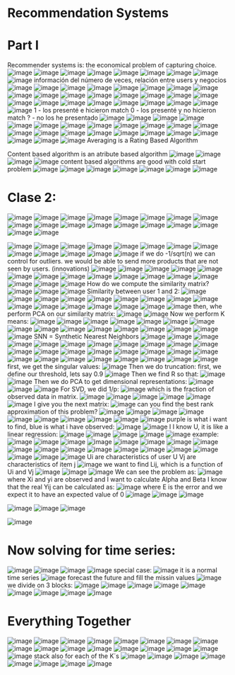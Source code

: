 # Recommendation Systems
# Part I
Recommender systems is: the economical problem of capturing choice.
![image](https://github.com/rafaelortegar/my_cheat_sheets/assets/51694410/c243735d-e7de-4207-ab33-2366469b89d4)
![image](https://github.com/rafaelortegar/my_cheat_sheets/assets/51694410/b2310437-a7a9-43d3-bfba-e7dfedfe0def)
![image](https://github.com/rafaelortegar/my_cheat_sheets/assets/51694410/5f22db06-61a9-41ec-8578-8d74986a5f79)
![image](https://github.com/rafaelortegar/my_cheat_sheets/assets/51694410/15b8b5f3-db0d-4378-b5d7-86e1e3f0323c)
![image](https://github.com/rafaelortegar/my_cheat_sheets/assets/51694410/09497713-a684-4d34-b658-719373afc3ff)
![image](https://github.com/rafaelortegar/my_cheat_sheets/assets/51694410/eda16066-070a-4f7e-be3e-e29b81bb1219)
![image](https://github.com/rafaelortegar/my_cheat_sheets/assets/51694410/68964b5e-b6e1-4714-823a-c6f53a6994fe)
![image](https://github.com/rafaelortegar/my_cheat_sheets/assets/51694410/9f709f0a-479d-4454-aea6-46be336dc482)
![image](https://github.com/rafaelortegar/my_cheat_sheets/assets/51694410/114e94ce-611e-4de4-9180-f284e3edebcd)
información del número de veces, relación entre users y negocios
![image](https://github.com/rafaelortegar/my_cheat_sheets/assets/51694410/a00b4eb0-5513-4dbe-9fc1-3fc648c48598)
![image](https://github.com/rafaelortegar/my_cheat_sheets/assets/51694410/ae275664-48cf-45de-9815-90d71a69a145)
![image](https://github.com/rafaelortegar/my_cheat_sheets/assets/51694410/af09eb22-a11e-4c57-b14a-52dc8d7443e7)
![image](https://github.com/rafaelortegar/my_cheat_sheets/assets/51694410/3bfafa11-1a8b-445a-992a-6a5c79efe4e9)
![image](https://github.com/rafaelortegar/my_cheat_sheets/assets/51694410/dba8b5b4-001c-4f99-b63a-e4991c8a5d0f)
![image](https://github.com/rafaelortegar/my_cheat_sheets/assets/51694410/3352ed8c-2a6d-4efa-a93d-d346e315d1d6)
![image](https://github.com/rafaelortegar/my_cheat_sheets/assets/51694410/4c7e8955-99f2-4866-8c74-02b68b1fef62)
![image](https://github.com/rafaelortegar/my_cheat_sheets/assets/51694410/3a4780ee-edbe-4322-bc47-7dd69d716d13)
![image](https://github.com/rafaelortegar/my_cheat_sheets/assets/51694410/62ac29c3-ea1c-4cc8-8a6a-59876aff8d96)
![image](https://github.com/rafaelortegar/my_cheat_sheets/assets/51694410/16e90d5e-dc07-4aec-bdd2-e96fa51872b9)
![image](https://github.com/rafaelortegar/my_cheat_sheets/assets/51694410/e8f459a4-052b-404e-b451-959ac0ed1502)
![image](https://github.com/rafaelortegar/my_cheat_sheets/assets/51694410/565491fd-45e2-487e-b0f5-d2c008136e53)
![image](https://github.com/rafaelortegar/my_cheat_sheets/assets/51694410/0954a247-c1c7-40fa-bac8-b99f3e4e5fc1)
![image](https://github.com/rafaelortegar/my_cheat_sheets/assets/51694410/18f5d67d-a024-4d31-9d2a-43375833d646)
![image](https://github.com/rafaelortegar/my_cheat_sheets/assets/51694410/48492f66-ffb8-426a-b89e-574c80cc3937)
![image](https://github.com/rafaelortegar/my_cheat_sheets/assets/51694410/f293375f-c3c3-4153-8b14-ee838db5dcb0)
![image](https://github.com/rafaelortegar/my_cheat_sheets/assets/51694410/4a259653-0666-4bc0-a24a-3ea065af4a09)
![image](https://github.com/rafaelortegar/my_cheat_sheets/assets/51694410/5d4ba9ae-0f28-47e5-8cb3-ecf6a9288238)
![image](https://github.com/rafaelortegar/my_cheat_sheets/assets/51694410/ba0e56f3-8bbc-48f6-b439-987a6d1a0cb0)
![image](https://github.com/rafaelortegar/my_cheat_sheets/assets/51694410/5de0ec93-b10a-4ac1-a9c8-58756c64784b)
![image](https://github.com/rafaelortegar/my_cheat_sheets/assets/51694410/832b4a38-e2ce-4dac-8d97-216a679727e8)
![image](https://github.com/rafaelortegar/my_cheat_sheets/assets/51694410/c1c5ab46-0f2c-4589-a266-ee30c31f56c0)
![image](https://github.com/rafaelortegar/my_cheat_sheets/assets/51694410/2a261ea1-f7f1-49e4-bda3-8a0b9d20d199)
![image](https://github.com/rafaelortegar/my_cheat_sheets/assets/51694410/c07b9f4f-7948-44c6-8d5c-a1b9ba6bff41)
![image](https://github.com/rafaelortegar/my_cheat_sheets/assets/51694410/d6c315bb-82ef-44f4-99a1-d3efd3645b28)
1 -  los presenté e hicieron match
0 - los presenté y no hicieron match
? - no los he presentado
![image](https://github.com/rafaelortegar/my_cheat_sheets/assets/51694410/d86a54bd-3966-411f-8598-b04257442640)
![image](https://github.com/rafaelortegar/my_cheat_sheets/assets/51694410/c0a7ad72-cd43-41b4-ac83-ab56fcc5fe01)
![image](https://github.com/rafaelortegar/my_cheat_sheets/assets/51694410/d4bb8704-c74b-43a0-85c3-700e14579f22)
![image](https://github.com/rafaelortegar/my_cheat_sheets/assets/51694410/fd292853-f8dc-403d-86cd-a4db3be8156a)
![image](https://github.com/rafaelortegar/my_cheat_sheets/assets/51694410/5553e182-8c47-4838-8940-ba6526355831)
![image](https://github.com/rafaelortegar/my_cheat_sheets/assets/51694410/13ce9636-103b-43f0-9395-6d27a612042c)
![image](https://github.com/rafaelortegar/my_cheat_sheets/assets/51694410/57a1dc8d-4854-4a5d-aebe-bc9b540fa154)
![image](https://github.com/rafaelortegar/my_cheat_sheets/assets/51694410/aa75c314-0749-4d18-8e1f-b14cef5c648b)
![image](https://github.com/rafaelortegar/my_cheat_sheets/assets/51694410/f27f1cae-1f87-44d3-a5ac-9986add3ad4a)
![image](https://github.com/rafaelortegar/my_cheat_sheets/assets/51694410/b7d1453a-a345-4628-938e-8dcfb0a80601)
![image](https://github.com/rafaelortegar/my_cheat_sheets/assets/51694410/09477d3f-e832-4663-a9e0-de49859ab8d8)
![image](https://github.com/rafaelortegar/my_cheat_sheets/assets/51694410/eaaa3f4e-3231-44a8-bab5-167c843882b7)
![image](https://github.com/rafaelortegar/my_cheat_sheets/assets/51694410/c9058172-2895-4258-89f4-be77835eb545)
![image](https://github.com/rafaelortegar/my_cheat_sheets/assets/51694410/86e48de4-a2af-41cc-a9be-0bc750a38705)
![image](https://github.com/rafaelortegar/my_cheat_sheets/assets/51694410/654a36ed-167b-479d-8137-a2f0f2cc73b0)
![image](https://github.com/rafaelortegar/my_cheat_sheets/assets/51694410/1454b6fc-624b-4001-8a57-0b5498eeae72)
![image](https://github.com/rafaelortegar/my_cheat_sheets/assets/51694410/9035a29d-2cf6-4dd2-94c4-57ff37c89f78)
![image](https://github.com/rafaelortegar/my_cheat_sheets/assets/51694410/677d490c-b0fd-4e75-b90b-d37f12873b27)
![image](https://github.com/rafaelortegar/my_cheat_sheets/assets/51694410/05bd5fd8-6c38-4c51-92fb-9086b9c3277c)
![image](https://github.com/rafaelortegar/my_cheat_sheets/assets/51694410/423e76a7-5720-4cdb-8b49-6326a0a7b39c)
![image](https://github.com/rafaelortegar/my_cheat_sheets/assets/51694410/2c664eeb-81cd-4e51-a072-98c3f65cbb96)
![image](https://github.com/rafaelortegar/my_cheat_sheets/assets/51694410/d3e16f0e-f980-497a-9695-d88da7cdea0f)
![image](https://github.com/rafaelortegar/my_cheat_sheets/assets/51694410/e95dd408-d494-425f-9750-92373ee2be4d)
Averaging is a Rating Based Algorithm

Content based algorithm is an atribute based algorithm
![image](https://github.com/rafaelortegar/my_cheat_sheets/assets/51694410/af488900-8e00-406f-ac68-84b62b84bb42)
![image](https://github.com/rafaelortegar/my_cheat_sheets/assets/51694410/d9f96270-4846-4477-b45b-5543fd2453e6)
![image](https://github.com/rafaelortegar/my_cheat_sheets/assets/51694410/6d689c44-2ec9-499b-b79e-261dc9f62910)
![image](https://github.com/rafaelortegar/my_cheat_sheets/assets/51694410/1b355544-ee75-460b-97f9-22bed317e143)
content based algorithms are good with cold start problem
![image](https://github.com/rafaelortegar/my_cheat_sheets/assets/51694410/a3937c5c-3ed5-4752-aa1c-396eab16a996)
![image](https://github.com/rafaelortegar/my_cheat_sheets/assets/51694410/4f566a04-cb34-4669-acf6-66e0e590d8e0)
![image](https://github.com/rafaelortegar/my_cheat_sheets/assets/51694410/cd5e6dfa-5d81-495c-87d5-054b8308f62b)
![image](https://github.com/rafaelortegar/my_cheat_sheets/assets/51694410/6acb548d-e123-49cd-8c80-e0dffad78777)
![image](https://github.com/rafaelortegar/my_cheat_sheets/assets/51694410/ae81c4fb-1e13-4cea-8390-c7fd2c4dd51b)
![image](https://github.com/rafaelortegar/my_cheat_sheets/assets/51694410/0b3f407e-f1d8-45a7-b42e-c51a63b37ad3)
![image](https://github.com/rafaelortegar/my_cheat_sheets/assets/51694410/a8d9cd90-c0f6-4c3b-bd47-f0706fd4568f)

# Clase 2:
![image](https://github.com/rafaelortegar/my_cheat_sheets/assets/51694410/265b2afa-c900-4a96-a04c-bb282d247f70)
![image](https://github.com/rafaelortegar/my_cheat_sheets/assets/51694410/001ef156-8db5-472f-aea5-1d85eb5f88a0)
![image](https://github.com/rafaelortegar/my_cheat_sheets/assets/51694410/71530002-705e-4d87-9bc0-34791abce67b)
![image](https://github.com/rafaelortegar/my_cheat_sheets/assets/51694410/6510a046-d10b-417c-aa8e-79e3241b3834)
![image](https://github.com/rafaelortegar/my_cheat_sheets/assets/51694410/61c0604d-6239-4d25-929e-a2f2f81c30ad)
![image](https://github.com/rafaelortegar/my_cheat_sheets/assets/51694410/b4345cb8-8fd8-4653-8cb1-b84770a41676)
![image](https://github.com/rafaelortegar/my_cheat_sheets/assets/51694410/528dfb68-f6b9-43de-a2ed-156907834bc6)
![image](https://github.com/rafaelortegar/my_cheat_sheets/assets/51694410/c492c145-8517-41dc-9880-4510e1e6bbda)
![image](https://github.com/rafaelortegar/my_cheat_sheets/assets/51694410/4cc299a2-eb34-4788-87b7-cfa6ed972b2f)
![image](https://github.com/rafaelortegar/my_cheat_sheets/assets/51694410/41c31fce-96f6-4a26-9aa2-11c4567bcb66)
![image](https://github.com/rafaelortegar/my_cheat_sheets/assets/51694410/c75b2eab-82bf-42c7-af6a-937ebde08b52)
![image](https://github.com/rafaelortegar/my_cheat_sheets/assets/51694410/77dce3de-2dbf-402d-b704-f02513baa60b)
![image](https://github.com/rafaelortegar/my_cheat_sheets/assets/51694410/bb46395b-0bcd-420f-8054-92f76dde735e)
![image](https://github.com/rafaelortegar/my_cheat_sheets/assets/51694410/75a0f0a9-b678-44d8-a169-36bdb64f61d3)
![image](https://github.com/rafaelortegar/my_cheat_sheets/assets/51694410/11dffd3b-a6c8-4957-a08a-724a196604f8)
![image](https://github.com/rafaelortegar/my_cheat_sheets/assets/51694410/fdaa608e-9853-463b-abbd-d911575da35f)
![image](https://github.com/rafaelortegar/my_cheat_sheets/assets/51694410/b8862f31-deec-451a-b023-1f70f229bc26)
![image](https://github.com/rafaelortegar/my_cheat_sheets/assets/51694410/669fe668-8793-4b77-bd00-8c6723dcc16d)

![image](https://github.com/rafaelortegar/my_cheat_sheets/assets/51694410/5a1c2ce0-c9ea-42ff-b77c-e03094f01507)
![image](https://github.com/rafaelortegar/my_cheat_sheets/assets/51694410/be077ac7-b60d-47db-9b1b-740a8ad5f7f5)
![image](https://github.com/rafaelortegar/my_cheat_sheets/assets/51694410/1aca51f7-1f14-45db-bbc1-b3df11512232)
![image](https://github.com/rafaelortegar/my_cheat_sheets/assets/51694410/aa29536e-ff50-46d6-beab-c037da49817c)
![image](https://github.com/rafaelortegar/my_cheat_sheets/assets/51694410/65081819-6cb0-4b53-989e-a5e1e4478997)
![image](https://github.com/rafaelortegar/my_cheat_sheets/assets/51694410/a35577b0-b4e1-4840-9288-02396050c523)
![image](https://github.com/rafaelortegar/my_cheat_sheets/assets/51694410/8589c691-3149-4919-b9c0-1e2767ec2474)
![image](https://github.com/rafaelortegar/my_cheat_sheets/assets/51694410/69f751ea-cdb3-4d90-b748-fd9997357b0a)
![image](https://github.com/rafaelortegar/my_cheat_sheets/assets/51694410/258e5fd5-6909-4014-bfb3-e8d4e281c68e)
![image](https://github.com/rafaelortegar/my_cheat_sheets/assets/51694410/cc150710-8f4f-43a6-919a-b3b10599d641)
![image](https://github.com/rafaelortegar/my_cheat_sheets/assets/51694410/3d20f455-df93-40ad-af73-c18580aaf495)
![image](https://github.com/rafaelortegar/my_cheat_sheets/assets/51694410/29ba8e45-2eb2-427c-a1ba-125d8d9faa86)
![image](https://github.com/rafaelortegar/my_cheat_sheets/assets/51694410/fb4c5d68-5cce-4e1d-87e6-8ccc0873ce00)
if we do -1/sqrt(n) we can control for outliers. we would be able to send more products that are not seen by users. (innovations)
![image](https://github.com/rafaelortegar/my_cheat_sheets/assets/51694410/251f7ab6-98d5-4972-973b-885b1f7503e5)
![image](https://github.com/rafaelortegar/my_cheat_sheets/assets/51694410/18b74532-a375-48e3-a1e4-a63b6c476d54)
![image](https://github.com/rafaelortegar/my_cheat_sheets/assets/51694410/0ecb5d3e-4242-4225-95a3-2d2917182b85)
![image](https://github.com/rafaelortegar/my_cheat_sheets/assets/51694410/844251d8-5328-4579-850a-f06917a1e0b9)
![image](https://github.com/rafaelortegar/my_cheat_sheets/assets/51694410/10473822-b66f-445e-bd53-9d863aa1481d)
![image](https://github.com/rafaelortegar/my_cheat_sheets/assets/51694410/7ddc5500-ca9b-4c0d-84bb-9222ede5c344)
![image](https://github.com/rafaelortegar/my_cheat_sheets/assets/51694410/63ef28fd-1718-45fc-8004-0f0b8c966307)
![image](https://github.com/rafaelortegar/my_cheat_sheets/assets/51694410/95f0e581-2036-4311-a1b5-17563d7edccd)
![image](https://github.com/rafaelortegar/my_cheat_sheets/assets/51694410/32d52d7c-f0bb-4f10-9deb-9bd74a8221ac)
![image](https://github.com/rafaelortegar/my_cheat_sheets/assets/51694410/d864f96d-bcf4-4744-b71d-21be5642df6b)
![image](https://github.com/rafaelortegar/my_cheat_sheets/assets/51694410/39f7d387-4837-446f-ab38-6451c68dcec8)
![image](https://github.com/rafaelortegar/my_cheat_sheets/assets/51694410/58ba0f61-ab04-4e6f-a268-8ee7f8aaee3a)
![image](https://github.com/rafaelortegar/my_cheat_sheets/assets/51694410/d64c996e-9838-449f-879c-0f551fc8dad5)
![image](https://github.com/rafaelortegar/my_cheat_sheets/assets/51694410/a29db12c-a5ed-40cc-b917-508f92cffa5d)
![image](https://github.com/rafaelortegar/my_cheat_sheets/assets/51694410/d30f83fa-c651-4dae-8ada-25caa3043395)
![image](https://github.com/rafaelortegar/my_cheat_sheets/assets/51694410/ffa9588b-ffda-47aa-a054-fa71a7dd65fb)
How do we compute the similarity matrix?
![image](https://github.com/rafaelortegar/my_cheat_sheets/assets/51694410/2bd8d184-2ceb-4f96-8798-ca8e52406c3c)
![image](https://github.com/rafaelortegar/my_cheat_sheets/assets/51694410/d4ca61b0-81b0-4d00-b173-8040ec93ce50)
![image](https://github.com/rafaelortegar/my_cheat_sheets/assets/51694410/efc69bbd-c7e7-4ee8-875f-28c31626164b)
Similarity between user 1 and 2: 
![image](https://github.com/rafaelortegar/my_cheat_sheets/assets/51694410/29162ad0-ef17-40c9-ba7e-ecbc9902b8a8)
![image](https://github.com/rafaelortegar/my_cheat_sheets/assets/51694410/c981c90a-2a94-428c-9de2-7588c1d7d985)
![image](https://github.com/rafaelortegar/my_cheat_sheets/assets/51694410/eaee3869-a972-4c97-9862-5b0076e37006)
![image](https://github.com/rafaelortegar/my_cheat_sheets/assets/51694410/2c547dff-d06d-4ff2-821e-6d5fc0c55499)
![image](https://github.com/rafaelortegar/my_cheat_sheets/assets/51694410/e644abe5-72bc-4c34-9d43-463b686940ba)
![image](https://github.com/rafaelortegar/my_cheat_sheets/assets/51694410/a619b9ee-8640-4b28-a67e-e75553f11634)
![image](https://github.com/rafaelortegar/my_cheat_sheets/assets/51694410/30901bf8-a5d5-48e9-b514-2692dfa11d31)
![image](https://github.com/rafaelortegar/my_cheat_sheets/assets/51694410/7d17a379-1122-4cd4-a455-b8f91fb619e2)
![image](https://github.com/rafaelortegar/my_cheat_sheets/assets/51694410/6702d470-e641-45c3-9f40-4e37426db72d)
![image](https://github.com/rafaelortegar/my_cheat_sheets/assets/51694410/8813c5ca-2033-4036-a3d2-34b65e1485f8)
![image](https://github.com/rafaelortegar/my_cheat_sheets/assets/51694410/338451b7-ef68-4ece-824b-cd2852839627)
![image](https://github.com/rafaelortegar/my_cheat_sheets/assets/51694410/bbeedb46-a0af-4843-8ffc-5aa421d73855)
![image](https://github.com/rafaelortegar/my_cheat_sheets/assets/51694410/483edba0-ceeb-4da6-ad1a-d85337f22cea)
![image](https://github.com/rafaelortegar/my_cheat_sheets/assets/51694410/7dcff38d-6394-4b99-beab-6e3890673732)
![image](https://github.com/rafaelortegar/my_cheat_sheets/assets/51694410/47d57424-2b89-480f-ab1c-0af8fba0e61d)
![image](https://github.com/rafaelortegar/my_cheat_sheets/assets/51694410/1eab90fc-6da0-49cb-ac9c-56ac0a724ab2)
then, whe perform PCA on our similarity matrix:
![image](https://github.com/rafaelortegar/my_cheat_sheets/assets/51694410/f174413e-d455-4e80-a68b-10574484297f)
![image](https://github.com/rafaelortegar/my_cheat_sheets/assets/51694410/8565a23f-7511-42da-be54-2eca1693a064)
Now we perform K means:
![image](https://github.com/rafaelortegar/my_cheat_sheets/assets/51694410/ddc7aa61-8ec9-49e1-b0d4-b99b5e74a6e6)
![image](https://github.com/rafaelortegar/my_cheat_sheets/assets/51694410/d68e9c09-0637-4f1d-a3f2-7248eb600dc0)
![image](https://github.com/rafaelortegar/my_cheat_sheets/assets/51694410/f89b1137-4fd5-41f5-b231-e539f3f3ec45)
![image](https://github.com/rafaelortegar/my_cheat_sheets/assets/51694410/26792ca5-8ce3-434f-902f-734845a0afa6)
![image](https://github.com/rafaelortegar/my_cheat_sheets/assets/51694410/853e3295-0ab9-4575-8424-0b2892023ff4)
![image](https://github.com/rafaelortegar/my_cheat_sheets/assets/51694410/230b6915-93e8-434d-bafd-e65784ee1d1c)
![image](https://github.com/rafaelortegar/my_cheat_sheets/assets/51694410/4d177b72-3069-492d-8592-7d9ba23b874a)
![image](https://github.com/rafaelortegar/my_cheat_sheets/assets/51694410/816a266a-0fd4-4e19-8b6d-c7f251850b74)
![image](https://github.com/rafaelortegar/my_cheat_sheets/assets/51694410/f8dcfc79-7628-4c4e-b732-a1dd67d51e3d)
![image](https://github.com/rafaelortegar/my_cheat_sheets/assets/51694410/794b90be-fb86-46db-b25f-661014b9b208)
![image](https://github.com/rafaelortegar/my_cheat_sheets/assets/51694410/b5eb13b9-c796-469c-9014-5711a168d91f)
![image](https://github.com/rafaelortegar/my_cheat_sheets/assets/51694410/cb3b327c-381b-42a1-99d7-30edb7720c76)
![image](https://github.com/rafaelortegar/my_cheat_sheets/assets/51694410/02342753-350b-4298-b25d-102502102a59)
![image](https://github.com/rafaelortegar/my_cheat_sheets/assets/51694410/ee5e2941-fc9e-4c59-bcce-e813a2c05277)
![image](https://github.com/rafaelortegar/my_cheat_sheets/assets/51694410/5cecd3bc-172e-4314-a4c7-1a1b9afd2f9d)
![image](https://github.com/rafaelortegar/my_cheat_sheets/assets/51694410/64419ced-17bc-4ebf-9ce9-888f21139668)
SNN = Synthetic Nearest Neighbors
![image](https://github.com/rafaelortegar/my_cheat_sheets/assets/51694410/b2bd2771-3b7c-4b03-a8fd-43c4b03338a8)
![image](https://github.com/rafaelortegar/my_cheat_sheets/assets/51694410/d0317f82-0ac1-4761-890e-5d0397d5294a)
![image](https://github.com/rafaelortegar/my_cheat_sheets/assets/51694410/e0102e66-23f6-4497-8320-007702e9cf2e)
![image](https://github.com/rafaelortegar/my_cheat_sheets/assets/51694410/da1ae7f3-1aa1-454e-8c99-9cd40745c099)
![image](https://github.com/rafaelortegar/my_cheat_sheets/assets/51694410/74351dde-2bb2-4910-8413-742f1679e811)
![image](https://github.com/rafaelortegar/my_cheat_sheets/assets/51694410/0e531f5d-2934-40f9-9e80-9727fa750c6f)
![image](https://github.com/rafaelortegar/my_cheat_sheets/assets/51694410/621214f1-08b3-4832-8f0f-db6ce0122a1c)
![image](https://github.com/rafaelortegar/my_cheat_sheets/assets/51694410/f65ac4b6-09e4-4ee2-a9b8-0e75972b5b26)
![image](https://github.com/rafaelortegar/my_cheat_sheets/assets/51694410/4d77d6d2-cea0-43f3-be66-85d0bac668e3)
![image](https://github.com/rafaelortegar/my_cheat_sheets/assets/51694410/7a6ba203-70d5-430a-b921-a159018916f1)
![image](https://github.com/rafaelortegar/my_cheat_sheets/assets/51694410/a121857c-7a60-4c33-af78-fb986f3ca115)
![image](https://github.com/rafaelortegar/my_cheat_sheets/assets/51694410/372198d8-9a94-4137-83ee-441aca80382d)
![image](https://github.com/rafaelortegar/my_cheat_sheets/assets/51694410/739ef370-27c8-4e62-9593-360e37214543)
![image](https://github.com/rafaelortegar/my_cheat_sheets/assets/51694410/134b1bc3-0120-4a0a-929f-22283ba6bbaf)
![image](https://github.com/rafaelortegar/my_cheat_sheets/assets/51694410/70cd411f-0176-4536-bd8c-40c08d321582)
![image](https://github.com/rafaelortegar/my_cheat_sheets/assets/51694410/1edd2846-35a3-48ab-8071-21e2012a6949)
![image](https://github.com/rafaelortegar/my_cheat_sheets/assets/51694410/c5e1b14a-ca8a-4016-aea7-b9bb3be6678f)
![image](https://github.com/rafaelortegar/my_cheat_sheets/assets/51694410/9f838720-3e89-42ba-979f-b9c7232d9b11)
![image](https://github.com/rafaelortegar/my_cheat_sheets/assets/51694410/8d0128a3-0c38-4226-b0a1-5fc6d510364c)
![image](https://github.com/rafaelortegar/my_cheat_sheets/assets/51694410/b89b9d58-5ae0-432a-a562-934ea3b46777)
![image](https://github.com/rafaelortegar/my_cheat_sheets/assets/51694410/e027de06-2d56-4e96-99d1-8fc32a781e6a)
![image](https://github.com/rafaelortegar/my_cheat_sheets/assets/51694410/5a5698e8-d1af-4179-bb3f-2d8e7511be39)
![image](https://github.com/rafaelortegar/my_cheat_sheets/assets/51694410/2f66b3c9-f2d4-4b0c-b4ac-e2d402fe2df3)
![image](https://github.com/rafaelortegar/my_cheat_sheets/assets/51694410/c9aaee34-01cb-4245-a18e-d106feea67f7)
![image](https://github.com/rafaelortegar/my_cheat_sheets/assets/51694410/8dbc4090-8d02-4511-8e87-cecbab73cbd6)
![image](https://github.com/rafaelortegar/my_cheat_sheets/assets/51694410/afdf588d-def8-4ffb-b0d3-e8cd93e0dc86)
![image](https://github.com/rafaelortegar/my_cheat_sheets/assets/51694410/83da241e-8d50-4041-9ab1-e707a236bfaf)
first, we get the singular values:
![image](https://github.com/rafaelortegar/my_cheat_sheets/assets/51694410/6ebfbe01-db87-42a4-8206-4f88e79a029c)
Then we do truncation:
first, we define our threshold, lets say 0.9
![image](https://github.com/rafaelortegar/my_cheat_sheets/assets/51694410/c51ee7cd-ee6c-4bc6-993e-d4000b9c50b4)
Then we find R so that:
![image](https://github.com/rafaelortegar/my_cheat_sheets/assets/51694410/544404c3-582d-4746-aa2d-4d99933d9a60)
![image](https://github.com/rafaelortegar/my_cheat_sheets/assets/51694410/1ca62f88-8437-4050-8c32-09e832574c73)
Then we do PCA to get dimensional representations:
![image](https://github.com/rafaelortegar/my_cheat_sheets/assets/51694410/7935dad4-741b-4e1c-b230-e3ed36d0e45f)
![image](https://github.com/rafaelortegar/my_cheat_sheets/assets/51694410/a068c6dc-cd42-4f9c-ae32-378149a35720)
![image](https://github.com/rafaelortegar/my_cheat_sheets/assets/51694410/b8a3ca8b-49da-4e78-a2d0-a0e811f611cf)
For SVD, we did 1/p:
![image](https://github.com/rafaelortegar/my_cheat_sheets/assets/51694410/52016192-dc49-43e2-87a5-9c00b5aff8ae)
which is the fraction of observed data in matrix.
![image](https://github.com/rafaelortegar/my_cheat_sheets/assets/51694410/7c70d8b2-bca0-4e50-8560-c658cc051844)
![image](https://github.com/rafaelortegar/my_cheat_sheets/assets/51694410/c226029f-04b5-403e-bc75-422a27df22a6)
![image](https://github.com/rafaelortegar/my_cheat_sheets/assets/51694410/3f835037-c50d-4b5a-adb1-ee451c424802)
![image](https://github.com/rafaelortegar/my_cheat_sheets/assets/51694410/5691fcf8-ba18-4c25-9749-7108e8b47adb)
![image](https://github.com/rafaelortegar/my_cheat_sheets/assets/51694410/a3e042af-e6ed-4ab7-a431-3a7e932b15d2)
![image](https://github.com/rafaelortegar/my_cheat_sheets/assets/51694410/6122ebd3-189d-4657-833a-ec3705ca9d36)
I give you the next matrix:
![image](https://github.com/rafaelortegar/my_cheat_sheets/assets/51694410/16192c90-4830-45eb-be21-7d6b13b92623)
can you find the best rank approximation of this problem?
![image](https://github.com/rafaelortegar/my_cheat_sheets/assets/51694410/952e6136-1b31-4fc7-bbd3-728f57c30462)
![image](https://github.com/rafaelortegar/my_cheat_sheets/assets/51694410/3803ee10-ea08-4b68-95d4-f428703e7653)
![image](https://github.com/rafaelortegar/my_cheat_sheets/assets/51694410/7a3753e7-9869-4f53-89a5-c195664c48ef)
![image](https://github.com/rafaelortegar/my_cheat_sheets/assets/51694410/01814504-c3ac-4935-b67a-9267cf3356a2)
![image](https://github.com/rafaelortegar/my_cheat_sheets/assets/51694410/2149c8ee-64f7-4e55-a2b4-ca9840771266)
![image](https://github.com/rafaelortegar/my_cheat_sheets/assets/51694410/0404008f-e4cf-4a3e-9ac7-176f4dcad0a3)
![image](https://github.com/rafaelortegar/my_cheat_sheets/assets/51694410/91e76549-6e92-4392-bdb7-12317c17a7ca)
![image](https://github.com/rafaelortegar/my_cheat_sheets/assets/51694410/49d1970b-5a7b-4dda-b603-91bd81964e86)
![image](https://github.com/rafaelortegar/my_cheat_sheets/assets/51694410/624724fd-4c45-46b9-808f-b13592dc5f71)
![image](https://github.com/rafaelortegar/my_cheat_sheets/assets/51694410/c3527744-d165-4989-94ce-e0b882792dd6)
purple is what i want to find, blue is what i have observed:
![image](https://github.com/rafaelortegar/my_cheat_sheets/assets/51694410/6480e0dd-04a3-4757-b885-690710099388)
![image](https://github.com/rafaelortegar/my_cheat_sheets/assets/51694410/46c7cc43-d8f2-46b6-9c02-2a45cf01dc9d)
I I know U, it is like a linear regression:
![image](https://github.com/rafaelortegar/my_cheat_sheets/assets/51694410/2427d053-c939-4957-8bdf-e0f80f2fdfb9)
![image](https://github.com/rafaelortegar/my_cheat_sheets/assets/51694410/f6b03312-bbcd-4dee-a720-f1184b743a87)
![image](https://github.com/rafaelortegar/my_cheat_sheets/assets/51694410/f2baf8c4-8d43-42f5-a5a3-70262bc1e235)
![image](https://github.com/rafaelortegar/my_cheat_sheets/assets/51694410/11dd72d8-6026-48ea-bac5-a8a5d49b0179)
![image](https://github.com/rafaelortegar/my_cheat_sheets/assets/51694410/b28a4670-cd1d-4003-b48e-723d96411dc7)
example:
![image](https://github.com/rafaelortegar/my_cheat_sheets/assets/51694410/a0ed2293-ac36-4a53-814d-90e2132eefe6)
![image](https://github.com/rafaelortegar/my_cheat_sheets/assets/51694410/8a5a3fce-fc43-419b-be63-e3bba7e0ffae)
![image](https://github.com/rafaelortegar/my_cheat_sheets/assets/51694410/22dd4db8-13bf-4dc2-9cd4-987e49ca6944)
![image](https://github.com/rafaelortegar/my_cheat_sheets/assets/51694410/1336fff0-4202-425a-98d2-b03c727cc0f2)
![image](https://github.com/rafaelortegar/my_cheat_sheets/assets/51694410/93a03f7c-7542-45c0-bbb4-4ae979ccf202)
![image](https://github.com/rafaelortegar/my_cheat_sheets/assets/51694410/ed057557-e5de-4660-9c3f-3250f8e109a7)
![image](https://github.com/rafaelortegar/my_cheat_sheets/assets/51694410/df1bfcf2-0c7a-4183-b2a8-598f011955b2)
![image](https://github.com/rafaelortegar/my_cheat_sheets/assets/51694410/5a1e908f-68a8-4a57-8ff5-0fa9825da6fd)
![image](https://github.com/rafaelortegar/my_cheat_sheets/assets/51694410/20967163-3c17-43bc-bf51-bd235c490568)
![image](https://github.com/rafaelortegar/my_cheat_sheets/assets/51694410/6b49beaa-630b-4c2f-9470-d5983763e052)
![image](https://github.com/rafaelortegar/my_cheat_sheets/assets/51694410/e8865b98-c1a0-49e2-b152-c687270e7fde)
![image](https://github.com/rafaelortegar/my_cheat_sheets/assets/51694410/2e1b6a96-162e-4998-aa5b-876dc3c90df3)
![image](https://github.com/rafaelortegar/my_cheat_sheets/assets/51694410/a054d3e7-6c1d-4d84-bd25-2f4a5f946939)
![image](https://github.com/rafaelortegar/my_cheat_sheets/assets/51694410/5a7a2615-2570-4c05-846e-93ab47485815)
![image](https://github.com/rafaelortegar/my_cheat_sheets/assets/51694410/249fe294-d4b3-403e-85f1-b3b7c9341961)
![image](https://github.com/rafaelortegar/my_cheat_sheets/assets/51694410/11eb2638-2770-4bb2-8d99-28e3f60792a7)
![image](https://github.com/rafaelortegar/my_cheat_sheets/assets/51694410/b28fdd8f-a30b-4af7-a42b-09b047fada61)
![image](https://github.com/rafaelortegar/my_cheat_sheets/assets/51694410/792bbf92-f455-494c-8eb0-609ee1fe0363)
![image](https://github.com/rafaelortegar/my_cheat_sheets/assets/51694410/83d8770b-936c-4d87-a434-57caeed2d758)
Ui are characteristics of user U
Vj are characteristics of item j
![image](https://github.com/rafaelortegar/my_cheat_sheets/assets/51694410/852dc483-65a5-4c80-9649-792ac52ff079)
we want to find Lij, which is a function of Ui and Vj
![image](https://github.com/rafaelortegar/my_cheat_sheets/assets/51694410/150e4d27-54be-4e3e-ad9d-69b1de54073b)
![image](https://github.com/rafaelortegar/my_cheat_sheets/assets/51694410/639ba806-8d33-46bd-89e9-f092ace6012d)
![image](https://github.com/rafaelortegar/my_cheat_sheets/assets/51694410/42f98df7-af60-4e36-874e-6150e72d38b5)
We can see the problem as: 
![image](https://github.com/rafaelortegar/my_cheat_sheets/assets/51694410/8de0d8a0-292c-4659-ac7d-b73189487e58)
where Xi and yi are observed and I want to calculate Alpha and Beta
I know that the real Yij can be calculated as: 
![image](https://github.com/rafaelortegar/my_cheat_sheets/assets/51694410/afc74533-be0f-4fac-bb55-da8915867749)
where E is the error and we expect it to have an expected value of 0
![image](https://github.com/rafaelortegar/my_cheat_sheets/assets/51694410/ac393298-e9c7-41d5-9938-bcbba7980514)
![image](https://github.com/rafaelortegar/my_cheat_sheets/assets/51694410/b7c09ff8-3e6a-4f1d-811a-fb1330dc48e9)
![image](https://github.com/rafaelortegar/my_cheat_sheets/assets/51694410/a9a8ed3e-245d-46cd-8afc-d70e2ca8ae78)

![image](https://github.com/rafaelortegar/my_cheat_sheets/assets/51694410/71374839-cd38-48dc-b57e-e6fa247d55ba)
![image](https://github.com/rafaelortegar/my_cheat_sheets/assets/51694410/8aebc0b9-e5c4-43da-8f5b-7488b0d322e0)
![image](https://github.com/rafaelortegar/my_cheat_sheets/assets/51694410/8293771f-5519-4d85-ad6f-c873d0ad95c0)

![image](https://github.com/rafaelortegar/my_cheat_sheets/assets/51694410/85f6f539-6df8-4c2f-9ed8-0e447827829c)



# Now solving for time series:
![image](https://github.com/rafaelortegar/my_cheat_sheets/assets/51694410/435172c6-f625-43f7-a4d2-ab88a9c8c17f)
![image](https://github.com/rafaelortegar/my_cheat_sheets/assets/51694410/3eb19d26-5461-41c1-b042-9afe675945cd)
![image](https://github.com/rafaelortegar/my_cheat_sheets/assets/51694410/b947ff4c-1e19-4827-b4bb-3e4eec93ff15)
![image](https://github.com/rafaelortegar/my_cheat_sheets/assets/51694410/11090825-f082-4a99-8b93-9f7fab322b22)
special case:
![image](https://github.com/rafaelortegar/my_cheat_sheets/assets/51694410/89bc6ee0-493d-4244-b28b-15fcec36f0a4)
it is a normal time series
![image](https://github.com/rafaelortegar/my_cheat_sheets/assets/51694410/ddedede5-b628-4f88-b0be-f3e4a18680ad)
forecast the future and fill the missin values
![image](https://github.com/rafaelortegar/my_cheat_sheets/assets/51694410/ba77e438-75a3-4110-9b16-d3330e12dff4)
we divide on 3 blocks:
![image](https://github.com/rafaelortegar/my_cheat_sheets/assets/51694410/4bb9b1d2-1f78-4e67-b3c4-b5854cfd0332)
![image](https://github.com/rafaelortegar/my_cheat_sheets/assets/51694410/ca4dd040-8146-47ed-a4f0-9a07c7d6fbe9)
![image](https://github.com/rafaelortegar/my_cheat_sheets/assets/51694410/8abb5db5-9da2-4325-922e-e2c0f52ba00b)
![image](https://github.com/rafaelortegar/my_cheat_sheets/assets/51694410/c27edab3-ab9b-491c-b953-aa862ca8aeab)
![image](https://github.com/rafaelortegar/my_cheat_sheets/assets/51694410/866a995c-717a-4fcf-967a-23789e9537b3)
![image](https://github.com/rafaelortegar/my_cheat_sheets/assets/51694410/11651e6d-12ee-4df1-a4a1-61e7833622f0)
![image](https://github.com/rafaelortegar/my_cheat_sheets/assets/51694410/f37d16ba-50e0-48b1-b784-3d84af6ff449)
![image](https://github.com/rafaelortegar/my_cheat_sheets/assets/51694410/0856f0de-97e4-4dbf-aed6-93a584627b4c)
![image](https://github.com/rafaelortegar/my_cheat_sheets/assets/51694410/74e9d8bd-e62b-4a78-a22d-717d4110da30)
# Everything Together
![image](https://github.com/rafaelortegar/my_cheat_sheets/assets/51694410/20b0355c-0688-4c8a-831c-51b7a3452f45)
![image](https://github.com/rafaelortegar/my_cheat_sheets/assets/51694410/6266c452-e1e1-4cb1-b7cc-4328d37fd09d)
![image](https://github.com/rafaelortegar/my_cheat_sheets/assets/51694410/944cb395-e0f7-4832-9f91-552df9a6d960)
![image](https://github.com/rafaelortegar/my_cheat_sheets/assets/51694410/c49c9333-c8c4-40c5-ad75-d426583ce8c7)
![image](https://github.com/rafaelortegar/my_cheat_sheets/assets/51694410/4ba90d6d-10ec-4b19-a265-344914a396f2)
![image](https://github.com/rafaelortegar/my_cheat_sheets/assets/51694410/a7111f7c-fea8-4637-a9a2-a4e727ba245e)
![image](https://github.com/rafaelortegar/my_cheat_sheets/assets/51694410/5aa986b4-db35-48f4-94c0-efc578eddf7b)
![image](https://github.com/rafaelortegar/my_cheat_sheets/assets/51694410/680ac24e-497b-4d4d-a744-0fcee983492b)
![image](https://github.com/rafaelortegar/my_cheat_sheets/assets/51694410/cbec4921-4da4-4d9d-a1fe-14fa5e7f27d2)
![image](https://github.com/rafaelortegar/my_cheat_sheets/assets/51694410/682c084c-b7f4-4837-b42f-10fa64f2f28f)
![image](https://github.com/rafaelortegar/my_cheat_sheets/assets/51694410/e7785e6b-e638-4e07-ad03-7667627f9d62)
![image](https://github.com/rafaelortegar/my_cheat_sheets/assets/51694410/78b07fbd-c6e5-46e6-8511-9dae96f8d449)
![image](https://github.com/rafaelortegar/my_cheat_sheets/assets/51694410/12312dba-d163-4360-b0d7-6dbf4bc1dd01)
![image](https://github.com/rafaelortegar/my_cheat_sheets/assets/51694410/fe3d64fd-ebb9-4bc6-80c1-a10f4ffffac0)
![image](https://github.com/rafaelortegar/my_cheat_sheets/assets/51694410/3c44648d-950b-4164-9d25-5324305d9ae2)
![image](https://github.com/rafaelortegar/my_cheat_sheets/assets/51694410/63e58a69-5800-42a6-82c4-023ba4e5cb9c)
![image](https://github.com/rafaelortegar/my_cheat_sheets/assets/51694410/a4aa7723-4215-4855-898f-1b7404faf50f)
stack also for each of the K´s 
![image](https://github.com/rafaelortegar/my_cheat_sheets/assets/51694410/08d88c41-0ed6-44a6-a818-387ccb1a9242)
![image](https://github.com/rafaelortegar/my_cheat_sheets/assets/51694410/00917207-5d77-4e8d-841c-1596e3d491a8)
![image](https://github.com/rafaelortegar/my_cheat_sheets/assets/51694410/75ee9f95-7343-45db-9d52-9f35b5f5cdd9)
![image](https://github.com/rafaelortegar/my_cheat_sheets/assets/51694410/f748fe19-dcd0-49c6-a05e-cd7dcfac579c)
![image](https://github.com/rafaelortegar/my_cheat_sheets/assets/51694410/2c0a801f-0526-4d52-a654-e90bd185891c)
![image](https://github.com/rafaelortegar/my_cheat_sheets/assets/51694410/fd2f2339-02d4-4576-9c42-6f8375c74a5d)
![image](https://github.com/rafaelortegar/my_cheat_sheets/assets/51694410/36377970-781b-4327-b411-bd1bcfb4197c)
![image](https://github.com/rafaelortegar/my_cheat_sheets/assets/51694410/b2608998-cf8f-4932-8b57-c5d310a33064)



































































